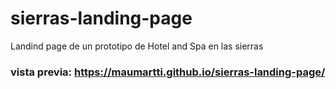 # sierras-landing-page
Landind page de un prototipo de Hotel and Spa en las sierras
### vista previa: https://maumartti.github.io/sierras-landing-page/
